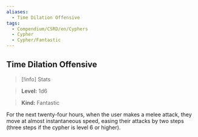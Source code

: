 ```yaml
---
aliases:
  - Time Dilation Offensive
tags:
  - Compendium/CSRD/en/Cyphers
  - Cypher
  - Cypher/Fantastic
---
```

  
    
## Time Dilation Offensive    
>[!info] Stats    
> **Level:** 1d6    
> **Kind:** Fantastic  
    
For the next twenty-four hours, when the user makes a melee attack, they move at almost instantaneous speed, easing their attacks by two steps (three steps if the cypher is level 6 or higher).